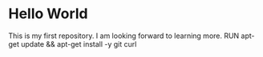 # Hello World
This is my first repository.
I am looking forward to learning more.
RUN apt-get update && apt-get install -y git curl
